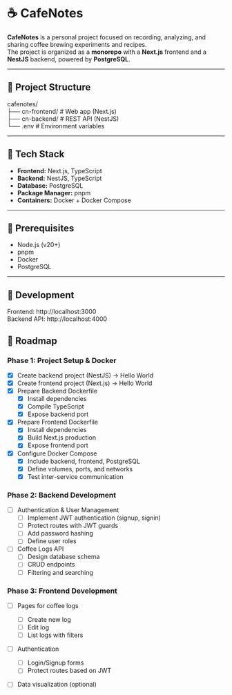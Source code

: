 # ☕ CafeNotes

**CafeNotes** is a personal project focused on recording, analyzing, and sharing coffee brewing experiments and recipes.  
The project is organized as a **monorepo** with a **Next.js** frontend and a **NestJS** backend, powered by **PostgreSQL**.

---

## 🧱 Project Structure

cafenotes/   
├── cn-frontend/ # Web app (Next.js)   
├── cn-backend/ # REST API (NestJS)   
└── .env # Environment variables


---

## 🚀 Tech Stack

- **Frontend:** Next.js, TypeScript  
- **Backend:** NestJS, TypeScript  
- **Database:** PostgreSQL  
- **Package Manager:** pnpm  
- **Containers:** Docker + Docker Compose  

---

## 🧰 Prerequisites

- Node.js (v20+)
- pnpm
- Docker
- PostgreSQL

---

## 🧪 Development
Frontend: http://localhost:3000   
Backend API: http://localhost:4000

## 🧭 Roadmap

### Phase 1: Project Setup & Docker
- [x] Create backend project (NestJS) → Hello World
- [x] Create frontend project (Next.js) → Hello World
- [x] Prepare Backend Dockerfile
    - [x] Install dependencies
    - [x] Compile TypeScript
    - [x] Expose backend port
- [x] Prepare Frontend Dockerfile
    - [x] Install dependencies
    - [x] Build Next.js production
    - [x] Expose frontend port
- [x] Configure Docker Compose
    - [x] Include backend, frontend, PostgreSQL
    - [x] Define volumes, ports, and networks
    - [x] Test inter-service communication

### Phase 2: Backend Development
- [ ] Authentication & User Management
    - [ ] Implement JWT authentication (signup, signin)
    - [ ] Protect routes with JWT guards
    - [ ] Add password hashing
    - [ ] Define user roles
- [ ] Coffee Logs API
    - [ ] Design database schema
    - [ ] CRUD endpoints
    - [ ] Filtering and searching

### Phase 3: Frontend Development
- [ ] Pages for coffee logs
    - [ ] Create new log
    - [ ] Edit log
    - [ ] List logs with filters
- [ ] Authentication
    - [ ] Login/Signup forms
    - [ ] Protect routes based on JWT
- [ ] Data visualization (optional)

